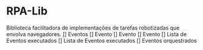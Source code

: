# RPA-Lib
Biblioteca facilitadora de implementações de tarefas robotizadas que envolva navegadores.
[] Eventos
  [] Evento
  [] Evento
  [] Evento
[] Lista de Eventos executados
[] Lista de Eventos executados
[] Eventos orquestrados
